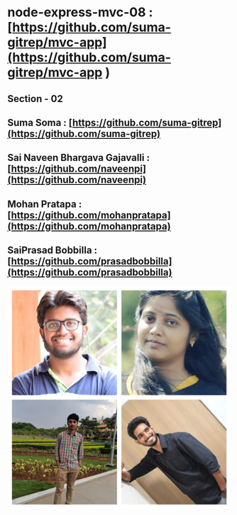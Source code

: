# node-express-mvc-08 : [https://github.com/suma-gitrep/mvc-app](https://github.com/suma-gitrep/mvc-app )

## Section - 02

## Suma Soma : [https://github.com/suma-gitrep](https://github.com/suma-gitrep)
## Sai Naveen Bhargava Gajavalli : [https://github.com/naveenpi](https://github.com/naveenpi)
## Mohan Pratapa : [https://github.com/mohanpratapa](https://github.com/mohanpratapa)
## SaiPrasad Bobbilla : [https://github.com/prasadbobbilla](https://github.com/prasadbobbilla)

![](https://github.com/suma-gitrep/mvc-app/blob/master/BeFunky-collage.jpg)
